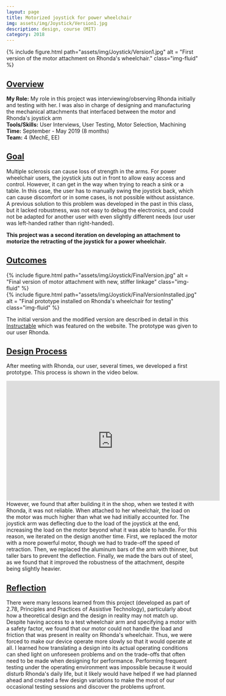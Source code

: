 ```yaml
---
layout: page
title: Motorized joystick for power wheelchair
img: assets/img/Joystick/Version1.jpg
description: design, course (MIT)
category: 2018
---
```

<div class="row">
    <div class="w-50 p-3" style="margin:auto">
        {% include figure.html path="assets/img/Joystick/Version1.jpg" alt = "First version of the motor attachment on Rhonda's wheelchair." class="img-fluid" %}
    </div>
</div>

## <u>Overview</u>
**My Role:** My role in this project was interviewing/observing Rhonda initially and testing with her. I was also in charge of designing and manufacturing the mechanical attachments that interfaced between the motor and Rhonda's joystick arm    
**Tools/Skills:** User Interviews, User Testing, Motor Selection, Machining  
**Time:** September - May 2019 (8 months)    
**Team:** 4 (MechE, EE)   

## <u>Goal</u>
Multiple sclerosis can cause loss of strength in the arms. For power wheelchair users, the joystick juts out in front to allow
easy access and control. However, it can get in the way when trying to reach a sink or a table. In this case, the user has to manually
swing the joystick back, which can cause discomfort or in some cases, is not possible without assistance. A previous solution to this
problem was developed in the past in this class, but it lacked robustness, was not easy to debug the electronics, and could not be 
adapted for another user with even slightly different needs (our user was left-handed rather than right-handed).

**This project was a second iteration on developing an attachment to motorize the retracting of the joystick for a power wheelchair.**

## <u>Outcomes</u>
<div class="row">
    <div class="col-sm mt-3 mt-md-0">
        {% include figure.html path="assets/img/Joystick/FinalVersion.jpg" alt = "Final version of motor attachment with new, stiffer linkage" class="img-fluid" %}
    </div>
    <div class="col-sm mt-3 mt-md-0">
        {% include figure.html path="assets/img/Joystick/FinalVersionInstalled.jpg" alt = "Final prototype installed on Rhonda's wheelchair for testing" class="img-fluid" %}
    </div>
</div>

The initial version and the modified version are described in detail in this <a href="https://www.instructables.com/id/Developing-a-Motorized-Retractable-Joystick/" target="_blank">Instructable</a> which was featured on the website. The prototype was given to our user Rhonda. 

## <u>Design Process</u>
After meeting with Rhonda, our user, several times, we developed a first prototype. This process is shown in the video below.
<iframe width="560" height="315" src="https://www.youtube.com/embed/Ut_dXh0NC9Y" frameborder="0" allow="accelerometer; autoplay; encrypted-media; gyroscope; picture-in-picture" allowfullscreen></iframe>
However, we found that after building it in the shop, when we tested it with Rhonda, it was not reliable. When attached to her 
wheelchair, the load on the motor was much higher than what we had initially accounted for. The joystick arm was  deflecting due to the load of the joystick at the end, increasing the load on the motor beyond what it was able to handle. For this reason, we iterated on the design another time. First, we replaced the motor with a more powerful motor, though we had to trade-off the speed of retraction. Then, we replaced the aluminum bars of the arm with thinner, but taller bars to prevent the deflection. Finally, we made the bars out of steel, as we found that it improved the robustness of the attachment, despite being slightly heavier.  

## <u>Reflection</u>
There were many lessons learned from this project (developed as part of 2.78, Principles and Practices of Assistive Technology), particularly about how a theoretical design and the design in reality may not match up. Despite having access to a test wheelchair arm and specifying a motor with a safety factor, we found that our motor could not handle the load and friction that was present in reality on Rhonda's wheelchair. Thus, we were forced to make our device operate more slowly so that it would operate at all. I learned how translating a design into its actual operating conditions can shed light on unforeseen problems and on the trade-offs that often need to be made when designing for performance. Performing frequent testing under the operating environment was impossible because it would disturb Rhonda's daily life, but it likely would have helped if we had planned ahead and created a few design variations to make the most of our occasional testing sessions and discover the problems upfront.
